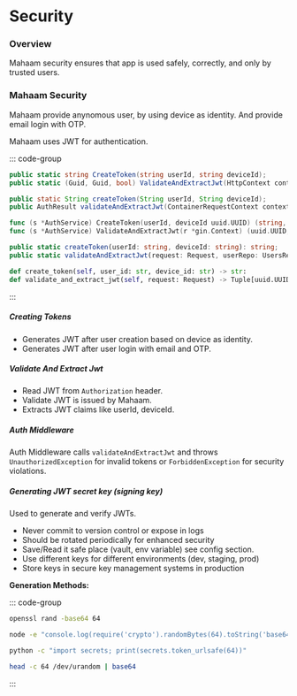 # Security

### Overview

Mahaam security ensures that app is used safely, correctly, and only by trusted users.

### Mahaam Security

Mahaam provide anynomous user, by using device as identity. And provide email login with OTP.

Mahaam uses JWT for authentication.

::: code-group

```C#
public static string CreateToken(string userId, string deviceId);
public static (Guid, Guid, bool) ValidateAndExtractJwt(HttpContext context);
```

```Java
public static String createToken(String userId, String deviceId);
public AuthResult validateAndExtractJwt(ContainerRequestContext context);
```

```Go
func (s *AuthService) CreateToken(userId, deviceId uuid.UUID) (string, error);
func (s *AuthService) ValidateAndExtractJwt(r *gin.Context) (uuid.UUID, uuid.UUID, bool);
```

```TypeScript
public static createToken(userId: string, deviceId: string): string;
public static validateAndExtractJwt(request: Request, userRepo: UsersRepo, deviceRepo: DeviceRepo): AuthResult;
```

```Python
def create_token(self, user_id: str, device_id: str) -> str:
def validate_and_extract_jwt(self, request: Request) -> Tuple[uuid.UUID, uuid.UUID, bool]:
```

:::

##### Creating Tokens

- Generates JWT after user creation based on device as identity.
- Generates JWT after user login with email and OTP.

##### Validate And Extract Jwt

- Read JWT from `Authorization` header.
- Validate JWT is issued by Mahaam.
- Extracts JWT claims like userId, deviceId.

##### Auth Middleware

Auth Middleware calls `validateAndExtractJwt` and throws `UnauthorizedException` for invalid tokens or `ForbiddenException` for security violations.

##### Generating JWT secret key (signing key)

Used to generate and verify JWTs.

- Never commit to version control or expose in logs
- Should be rotated periodically for enhanced security
- Save/Read it safe place (vault, env variable) see config section.
- Use different keys for different environments (dev, staging, prod)
- Store keys in secure key management systems in production

**Generation Methods:**

::: code-group

```bash [OpenSSL]
openssl rand -base64 64
```

```bash [Node]
node -e "console.log(require('crypto').randomBytes(64).toString('base64'))"
```

```bash [Python]
python -c "import secrets; print(secrets.token_urlsafe(64))"
```

```bash [Linux]
head -c 64 /dev/urandom | base64
```

:::
